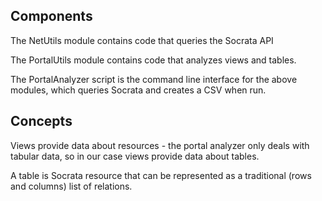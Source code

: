 ## Components

The NetUtils module contains code that queries the Socrata API

The PortalUtils module contains code that analyzes views and tables.

The PortalAnalyzer script is the command line interface for the above modules, which queries Socrata and creates a CSV when run.

## Concepts

Views provide data about resources - the portal analyzer only deals with tabular data, so in our case views provide data about tables.

A table is Socrata resource that can be represented as a traditional (rows and columns) list of relations.

